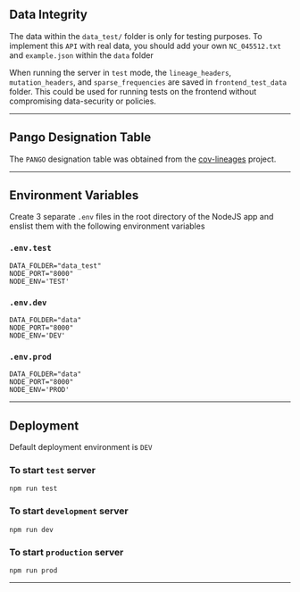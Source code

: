 ## Data Integrity
The data within the `data_test/` folder is only for testing purposes. To implement this `API` with real data, you should add your own `NC_045512.txt` and `example.json` within the `data` folder

When running the server in `test` mode, the `lineage_headers`, `mutation_headers`, and `sparse_frequencies` are saved in `frontend_test_data` folder. This could be used for running tests on the frontend without compromising data-security or policies. 

---------

## Pango Designation Table
The `PANGO` designation table was obtained from the [cov-lineages]("https://github.com/cov-lineages/pango-designation/blob/master/pango_designation/alias_key.json") project. 

---------

## Environment Variables
Create 3 separate `.env` files in the root directory of the NodeJS app and enslist them with the following environment variables
### `.env.test`
```
DATA_FOLDER="data_test"
NODE_PORT="8000"
NODE_ENV='TEST'
```
### `.env.dev`
```
DATA_FOLDER="data"
NODE_PORT="8000"
NODE_ENV='DEV'
```
### `.env.prod`
```
DATA_FOLDER="data"
NODE_PORT="8000"
NODE_ENV='PROD'
```

-----------

## Deployment

Default deployment environment is `DEV`

### To start `test` server
`npm run test`

### To start `development` server
`npm run dev`

### To start `production` server
`npm run prod`

-------------